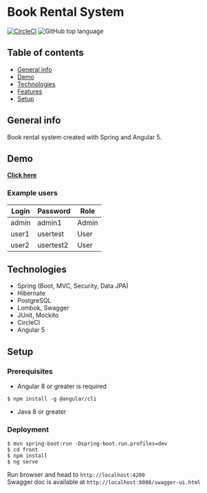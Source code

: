 # Book Rental System 
[![CircleCI](https://circleci.com/gh/grzegorz103/BookRentalSystem.svg?style=svg)](https://circleci.com/gh/grzegorz103/BookRentalSystem)
<img alt="GitHub top language" src="https://img.shields.io/github/languages/top/grzegorz103/book-rental-system">
## Table of contents
* [General info](#general-info)
* [Demo](#demo)
* [Technologies](#technologies)
* [Features](#features)
* [Setup](#setup)

## General info
Book rental system created with Spring and Angular 5.

## Demo

**[Click here](https://rent-book.herokuapp.com/)**

### Example users
| __Login__ | __Password__ | Role |
| -------------- | ------------ | --- |
| admin | admin1 | Admin |
| user1 | usertest | User |
| user2 | usertest2 | User | 

## Technologies
* Spring (Boot, MVC, Security, Data JPA)
* Hibernate
* PostgreSQL
* Lombok, Swagger
* JUnit, Mockito
* CircleCI
* Angular 5

## Setup
### Prerequisites

- Angular 8 or greater is required
```$xslt
$ npm install -g @angular/cli
``` 
- Java 8 or greater

### Deployment

```
$ mvn spring-boot:run -Dspring-boot.run.profiles=dev
$ cd front
$ npm install
$ ng serve
```
Run browser and head to ```http://localhost:4200```    
Swagger doc is available at ```http://localhost:8080/swagger-ui.html ```
